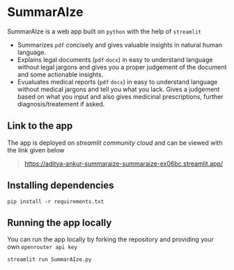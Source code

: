 # SummarAIze
SummarAIze is a web app built on `python` with the help of `streamlit`
* Summarizes `pdf` concisely and gives valuable insights in natural human language.
* Explains legal documents (`pdf` `docx`) in easy to understand language without legal jargons and gives you a proper judgement of the document and some actionable insights.
* Evualuates medical reports (`pdf` `docx`) in easy to understand language without medical jargons and tell you what you lack. Gives a judgement based on what you input and also gives medicinal prescriptions, further diagnosis/treatement if asked.

## Link to the app
The app is deployed on *streamlit community cloud* and can be viewed with the link given below
> https://aditya-ankur-summaraize-summaraize-ex06bc.streamlit.app/

## Installing dependencies
```shell
pip install -r requirements.txt
```
## Running the app locally
You can run the app locally by forking the repository and providing your own `openrouter api key`
```shell
streamlit run SummarAIze.py
```
